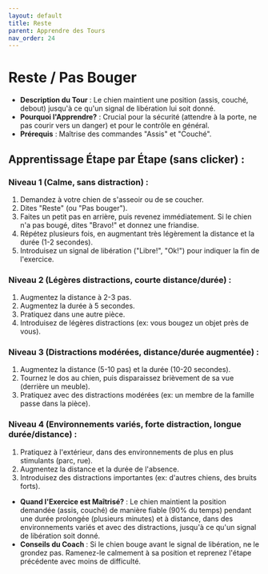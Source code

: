 ```yaml
---
layout: default
title: Reste
parent: Apprendre des Tours
nav_order: 24
---
```


# Reste / Pas Bouger
- **Description du Tour** : Le chien maintient une position (assis, couché, debout) jusqu'à ce qu'un signal de libération lui soit donné.
- **Pourquoi l'Apprendre?** : Crucial pour la sécurité (attendre à la porte, ne pas courir vers un danger) et pour le contrôle en général.
- **Prérequis** : Maîtrise des commandes "Assis" et "Couché".

## Apprentissage Étape par Étape (sans clicker) :

### Niveau 1 (Calme, sans distraction) :
1. Demandez à votre chien de s'asseoir ou de se coucher.
2. Dites "Reste" (ou "Pas bouger").
3. Faites un petit pas en arrière, puis revenez immédiatement. Si le chien n'a pas bougé, dites "Bravo!" et donnez une friandise.
4. Répétez plusieurs fois, en augmentant très légèrement la distance et la durée (1-2 secondes).
5. Introduisez un signal de libération ("Libre!", "Ok!") pour indiquer la fin de l'exercice.

### Niveau 2 (Légères distractions, courte distance/durée) :
1. Augmentez la distance à 2-3 pas.
2. Augmentez la durée à 5 secondes.
3. Pratiquez dans une autre pièce.
4. Introduisez de légères distractions (ex: vous bougez un objet près de vous).

### Niveau 3 (Distractions modérées, distance/durée augmentée) :
1. Augmentez la distance (5-10 pas) et la durée (10-20 secondes).
2. Tournez le dos au chien, puis disparaissez brièvement de sa vue (derrière un meuble).
3. Pratiquez avec des distractions modérées (ex: un membre de la famille passe dans la pièce).

### Niveau 4 (Environnements variés, forte distraction, longue durée/distance) :
1. Pratiquez à l'extérieur, dans des environnements de plus en plus stimulants (parc, rue).
2. Augmentez la distance et la durée de l'absence.
3. Introduisez des distractions importantes (ex: d'autres chiens, des bruits forts).

- **Quand l'Exercice est Maîtrisé?** : Le chien maintient la position demandée (assis, couché) de manière fiable (90% du temps) pendant une durée prolongée (plusieurs minutes) et à distance, dans des environnements variés et avec des distractions, jusqu'à ce qu'un signal de libération soit donné.
- **Conseils du Coach** : Si le chien bouge avant le signal de libération, ne le grondez pas. Ramenez-le calmement à sa position et reprenez l'étape précédente avec moins de difficulté. 

